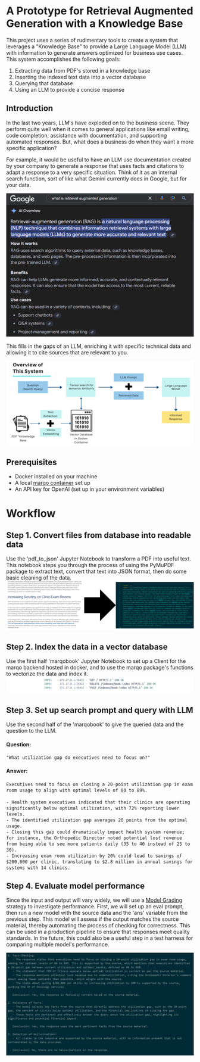 # A Prototype for Retrieval Augmented Generation with a Knowledge Base
This project uses a series of rudimentary tools to create a system that leverages a "Knowledge Base" to provide a Large Language Model (LLM) with information to generate answers optimized for business use cases. This system accomplishes the following goals:
1. Extracting data from PDF's stored in a knowledge base
2. Inserting the indexed text data into a vector database
3. Querying that database
4. Using an LLM to provide a concise response

## Introduction
In the last two years, LLM's have exploded on to the business scene. They perform quite well when it comes to general applications like email writing, code completion, assistance with documentation, and supporting automated responses. But, what does a business do when they want a more specific application? 

For example, it would be useful to have an LLM use documentation created by your company to generate a response that uses facts and citations to adapt a response to a very specific situation. Think of it as an internal search function, sort of like what Gemini currently does in Google, but for your data. 

![alt text](assets/geminisearch.png)

This fills in the gaps of an LLM, enriching it with specific technical data and allowing it to cite sources that are relevant to you.

![alt text](assets/SystemOverview.png)


## Prerequisites
- Docker installed on your machine
- A local [marqo container](https://github.com/marqo-ai/marqo/blob/mainline/README.md) set up
- An API key for OpenAI (set up in your environment variables)

# Workflow
## Step 1. Convert files from database into readable data
Use the 'pdf_to_json' Jupyter Notebook to transform a PDF into useful text. This notebook steps you through the process of using the PyMuPDF package to extract text, convert that text into JSON format, then do some basic cleaning of the data.
![alt text](assets/PDFToJSON.png)

## Step 2. Index the data in a vector database
Use the first half 'marqobook' Jupyter Notebook to set up a Client for the marqo backend hosted in docker, and to use the marqo package's functions to vectorize the data and index it.
![alt text](assets/PostIndexes.png)

## Step 3. Set up search prompt and query with LLM
Use the second half of the 'marqobook' to give the queried data and the question to the LLM.
#### Question:
```
"What utilization gap do executives need to focus on?"
```
#### Answer:
```
Executives need to focus on closing a 20-point utilization gap in exam room usage to align with optimal levels of 80 to 89%. 

- Health system executives indicated that their clinics are operating significantly below optimal utilization, with 72% reporting lower levels.
- The identified utilization gap averages 20 points from the optimal usage.
- Closing this gap could dramatically impact health system revenue; for instance, the Orthopedic Director noted potential lost revenue from being able to see more patients daily (35 to 40 instead of 25 to 30).
- Increasing exam room utilization by 20% could lead to savings of $200,000 per clinic, translating to $2.8 million in annual savings for systems with 14 clinics.
```

## Step 4. Evaluate model performance
Since the input and output will vary widely, we will use a [Model Grading](https://cookbook.openai.com/examples/evaluation/getting_started_with_openai_evals?utm_source=chatgpt.com) strategy to investigate performance. First, we will set up an eval prompt, then run a new model with the source data and the 'ans' variable from the previous step. 
This model will assess if the output matches the source material, thereby automating the process of checking for correctness. This can be used in a production pipeline to ensure that responses meet quality standards. In the future, this could also be a useful step in a test harness for comparing multiple model's performance.

![alt text](assets/eval_result.png)
